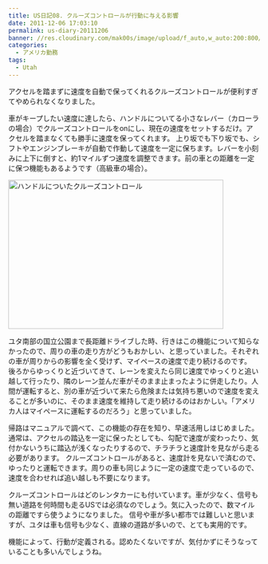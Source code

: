 ```yaml
---
title: US日記08. クルーズコントロールが行動に与える影響
date: 2011-12-06 17:03:10
permalink: us-diary-20111206
banner: //res.cloudinary.com/mak00s/image/upload/f_auto,w_auto:200:800/v1510482958/a-man-holds-the-steering-wheel-with-one-hand_rYH8t_CBi_jxbcqt.jpg
categories:
  - アメリカ勤務
tags:
  - Utah
---
```

アクセルを踏まずに速度を自動で保ってくれるクルーズコントロールが便利すぎてやめられなくなりました。

車がキープしたい速度に達したら、ハンドルについてる小さなレバー（カローラの場合）でクルーズコントロールをonにし、現在の速度をセットするだけ。アクセルを踏まなくても勝手に速度を保ってくれます。
上り坂でも下り坂でも、シフトやエンジンブレーキが自動で作動して速度を一定に保ちます。レバーを小刻みに上下に倒すと、約1マイルずつ速度を調整できます。前の車との距離を一定に保つ機能もあるようです（高級車の場合）。

<!-- more -->

<img src="//res.cloudinary.com/mak00s/image/upload/f_auto/v1509665481/cruize-control_pq7fwf.png" class="alignnone wp-image-1109" width="431" height="299" alt="ハンドルについたクルーズコントロール">

ユタ南部の国立公園まで長距離ドライブした時、行きはこの機能について知らなかったので、周りの車の走り方がどうもおかしい、と思っていました。それぞれの車が周りからの影響を全く受けず、マイペースの速度で走り続けるのです。
後ろからゆっくりと近づいてきて、レーンを変えたら同じ速度でゆっくりと追い越して行ったり、隣のレーン並んだ車がそのまま止まったように併走したり。人間が運転すると、別の車が近づいて来たら危険または気持ち悪いので速度を変えることが多いのに、そのまま速度を維持して走り続けるのはおかしい。「アメリカ人はマイペースに運転するのだろう」と思っていました。

帰路はマニュアルで調べて、この機能の存在を知り、早速活用しはじめました。
通常は、アクセルの踏込を一定に保ったとしても、勾配で速度が変わったり、気付かないうちに踏込が浅くなったりするので、チラチラと速度計を見ながら走る必要があります。
クルーズコントロールがあると、速度計を見ないで済むので、ゆったりと運転できます。周りの車も同じように一定の速度で走っているので、速度を合わせれば追い越しも不要になります。

クルーズコントロールはどのレンタカーにも付いています。車が少なく、信号も無い道路を何時間も走るUSでは必須なのでしょう。気に入ったので、数マイルの距離ですら使うようになりました。
信号や車が多い都市では難しいと思いますが、ユタは車も信号も少なく、直線の道路が多いので、とても実用的です。

機能によって、行動が定義される。認めたくないですが、気付かずにそうなっていることも多いんでしょうね。